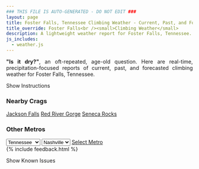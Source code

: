 ```yaml
---
### THIS FILE IS AUTO-GENERATED - DO NOT EDIT ###
layout: page
title: Foster Falls, Tennessee Climbing Weather - Current, Past, and Forecasted Report
title_override: Foster Falls<br /><small>Climbing Weather</small>
description: A lightweight weather report for Foster Falls, Tennessee. Optimized for slow internet connections.
js_includes:
  - weather.js
---
```


<section class="measure center lh-copy f5-ns f6 ph2 mv4" style="text-align: justify;">
<strong>"Is it dry?"</strong>, an oft-repeated, age-old question. Here are real-time,
precipitation-focused reports of current, past, and forecasted climbing weather for Foster Falls, Tennessee.
</section>

<p id="settings-toggle" class="mw5 b center tc hover-light-red black-70 pointer">Show Instructions</p>
<section id="settings" class="overflow-hidden" style="display:none;">
    <div class="mv2 ph2 center">
        <div class="fn f6 tc pv2">
            <p class="measure lh-copy center"><strong>Show/hide hourly forecasts</strong> by clicking the desired day.</p>
            <hr class="mw5 p0 mv2 o-60 b0 bt b--light-red light-red bg-light-red">
            <p class="measure lh-copy center"><strong>Current and Past conditions</strong> are measured by the nearest weather station. <strong>Forecast conditions</strong> are calculated and polled separately.</p>
            <hr class="mw5 p0 mv2 o-60 b0 bt b--light-red light-red bg-light-red">
            <p class="measure lh-copy center"><strong>Having issues?</strong> Try <a id="clear-cache" class="no-underline relative fancy-link light-red hover-light-red" href="#">clearing the local cache</a>.</p>
            <hr class="mw5 p0 mv2 o-60 b0 bt b--light-red light-red bg-light-red">
            <p class="measure lh-copy center">Weather data sourced from <a class="no-underline fancy-link relative light-red" target="_blank" href="https://www.weather.gov/documentation/services-web-api">weather.gov</a>.</p>
        </div>
    </div>
</section>
<section id="weather" data-crag="foster-falls-tennessee" class="mv4-ns mv3 ph2 center"></section>
<section id="nearby" class="tc lh-copy">
  <h3>Nearby Crags</h3>
<a class="nowrap no-underline fancy-link relative light-red mh3" href="/crags/jackson-falls-illinois-weather.html">Jackson Falls</a>
<a class="nowrap no-underline fancy-link relative light-red mh3" href="/crags/red-river-gorge-kentucky-weather.html">Red River Gorge</a>
<a class="nowrap no-underline fancy-link relative light-red mh3" href="/crags/seneca-rocks-west-virginia-weather.html">Seneca Rocks</a>
</section>
<section id="nearby" class="tc lh-copy">
  <h3>Other Metros</h3>
  <select class="ma1 bg-near-white pa2" id="stateSel">
    <option value="Texas">Texas</option>
    <option value="Washington">Washington</option>
    <option value="Colorado">Colorado</option>
    <option value="Tennessee" selected>Tennessee</option>
    <option value="Utah">Utah</option>
    <option value="California">California</option>
  </select>
  <select class="ma1 bg-near-white pa2" id="citySel">
    <option value="Nashville" selected>Nashville</option>
  </select>
  <a id="selectMetro" class="f6 link dim ph3 pv2 ma1 dib white bg-light-red" href="/crags/nashville-tennessee-weather.html">Select Metro</a>
  <script>
    var states = [];
    states["Texas"] = "Austin"
    states["Washington"] = "Seattle"
    states["Colorado"] = "Denver"
    states["Tennessee"] = "Nashville"
    states["Utah"] = "Salt Lake City"
    states["California"] = "San Francisco|Los Angeles"
  </script>
</section>
{% include feedback.html %}
<p id="issues-toggle" class="mw5 b center tc hover-light-red black-70 pointer">Show Known Issues</p>
<section id="issues" class="overflow-hidden tc f6">
</section>

<script>
  var weekly_MRX_19_12 = {"updated":"2022-06-08T07:49:49+00:00","units":"us","forecastGenerator":"BaselineForecastGenerator","generatedAt":"2022-06-08T08:40:32+00:00","updateTime":"2022-06-08T07:49:49+00:00","validTimes":"2022-06-08T01:00:00+00:00/P7DT18H","elevation":{"unitCode":"wmoUnit:m","value":458.1144},"periods":[{"number":1,"name":"Overnight","startTime":"2022-06-08T03:00:00-05:00","endTime":"2022-06-08T06:00:00-05:00","isDaytime":false,"temperature":66,"temperatureUnit":"F","temperatureTrend":null,"windSpeed":"5 mph","windDirection":"SW","icon":"https://api.weather.gov/icons/land/night/tsra,50?size=medium","shortForecast":"Chance Showers And Thunderstorms","detailedForecast":"A chance of showers and thunderstorms. Mostly cloudy, with a low around 66. Southwest wind around 5 mph. Chance of precipitation is 50%. New rainfall amounts between a tenth and quarter of an inch possible."},{"number":2,"name":"Wednesday","startTime":"2022-06-08T06:00:00-05:00","endTime":"2022-06-08T18:00:00-05:00","isDaytime":true,"temperature":79,"temperatureUnit":"F","temperatureTrend":"falling","windSpeed":"5 to 10 mph","windDirection":"SW","icon":"https://api.weather.gov/icons/land/day/tsra_sct,50/tsra_sct,70?size=medium","shortForecast":"Showers And Thunderstorms Likely","detailedForecast":"Showers and thunderstorms likely. Mostly cloudy. High near 79, with temperatures falling to around 75 in the afternoon. Southwest wind 5 to 10 mph. Chance of precipitation is 70%. New rainfall amounts between a half and three quarters of an inch possible."},{"number":3,"name":"Wednesday Night","startTime":"2022-06-08T18:00:00-05:00","endTime":"2022-06-09T06:00:00-05:00","isDaytime":false,"temperature":66,"temperatureUnit":"F","temperatureTrend":null,"windSpeed":"5 to 10 mph","windDirection":"W","icon":"https://api.weather.gov/icons/land/night/tsra,70/tsra,40?size=medium","shortForecast":"Showers And Thunderstorms Likely","detailedForecast":"Showers and thunderstorms likely. Mostly cloudy, with a low around 66. West wind 5 to 10 mph. Chance of precipitation is 70%. New rainfall amounts between a quarter and half of an inch possible."},{"number":4,"name":"Thursday","startTime":"2022-06-09T06:00:00-05:00","endTime":"2022-06-09T18:00:00-05:00","isDaytime":true,"temperature":80,"temperatureUnit":"F","temperatureTrend":null,"windSpeed":"5 to 10 mph","windDirection":"NW","icon":"https://api.weather.gov/icons/land/day/few?size=medium","shortForecast":"Sunny","detailedForecast":"Sunny, with a high near 80. Northwest wind 5 to 10 mph, with gusts as high as 20 mph."},{"number":5,"name":"Thursday Night","startTime":"2022-06-09T18:00:00-05:00","endTime":"2022-06-10T06:00:00-05:00","isDaytime":false,"temperature":59,"temperatureUnit":"F","temperatureTrend":null,"windSpeed":"5 mph","windDirection":"N","icon":"https://api.weather.gov/icons/land/night/few?size=medium","shortForecast":"Mostly Clear","detailedForecast":"Mostly clear, with a low around 59. North wind around 5 mph."},{"number":6,"name":"Friday","startTime":"2022-06-10T06:00:00-05:00","endTime":"2022-06-10T18:00:00-05:00","isDaytime":true,"temperature":78,"temperatureUnit":"F","temperatureTrend":null,"windSpeed":"5 mph","windDirection":"SE","icon":"https://api.weather.gov/icons/land/day/bkn/tsra_hi,30?size=medium","shortForecast":"Partly Sunny then Chance Showers And Thunderstorms","detailedForecast":"A chance of showers and thunderstorms between 1pm and 4pm, then a chance of showers and thunderstorms. Partly sunny, with a high near 78. Southeast wind around 5 mph. Chance of precipitation is 30%."},{"number":7,"name":"Friday Night","startTime":"2022-06-10T18:00:00-05:00","endTime":"2022-06-11T06:00:00-05:00","isDaytime":false,"temperature":61,"temperatureUnit":"F","temperatureTrend":null,"windSpeed":"5 mph","windDirection":"N","icon":"https://api.weather.gov/icons/land/night/tsra,50?size=medium","shortForecast":"Chance Showers And Thunderstorms","detailedForecast":"A chance of showers and thunderstorms before 10pm, then a chance of showers and thunderstorms between 10pm and 1am, then a chance of showers and thunderstorms. Some of the storms could produce heavy rain. Mostly cloudy, with a low around 61. North wind around 5 mph. Chance of precipitation is 50%."},{"number":8,"name":"Saturday","startTime":"2022-06-11T06:00:00-05:00","endTime":"2022-06-11T18:00:00-05:00","isDaytime":true,"temperature":78,"temperatureUnit":"F","temperatureTrend":null,"windSpeed":"5 to 10 mph","windDirection":"NW","icon":"https://api.weather.gov/icons/land/day/tsra_hi,40/tsra_hi,20?size=medium","shortForecast":"Chance Showers And Thunderstorms","detailedForecast":"A chance of showers and thunderstorms before 1pm. Mostly sunny, with a high near 78. Chance of precipitation is 40%."},{"number":9,"name":"Saturday Night","startTime":"2022-06-11T18:00:00-05:00","endTime":"2022-06-12T06:00:00-05:00","isDaytime":false,"temperature":59,"temperatureUnit":"F","temperatureTrend":null,"windSpeed":"5 mph","windDirection":"NW","icon":"https://api.weather.gov/icons/land/night/sct?size=medium","shortForecast":"Partly Cloudy","detailedForecast":"Partly cloudy, with a low around 59."},{"number":10,"name":"Sunday","startTime":"2022-06-12T06:00:00-05:00","endTime":"2022-06-12T18:00:00-05:00","isDaytime":true,"temperature":81,"temperatureUnit":"F","temperatureTrend":null,"windSpeed":"5 to 10 mph","windDirection":"NW","icon":"https://api.weather.gov/icons/land/day/few?size=medium","shortForecast":"Sunny","detailedForecast":"Sunny, with a high near 81."},{"number":11,"name":"Sunday Night","startTime":"2022-06-12T18:00:00-05:00","endTime":"2022-06-13T06:00:00-05:00","isDaytime":false,"temperature":63,"temperatureUnit":"F","temperatureTrend":null,"windSpeed":"0 to 5 mph","windDirection":"N","icon":"https://api.weather.gov/icons/land/night/few?size=medium","shortForecast":"Mostly Clear","detailedForecast":"Mostly clear, with a low around 63."},{"number":12,"name":"Monday","startTime":"2022-06-13T06:00:00-05:00","endTime":"2022-06-13T18:00:00-05:00","isDaytime":true,"temperature":85,"temperatureUnit":"F","temperatureTrend":null,"windSpeed":"5 to 10 mph","windDirection":"S","icon":"https://api.weather.gov/icons/land/day/few?size=medium","shortForecast":"Sunny","detailedForecast":"Sunny, with a high near 85."},{"number":13,"name":"Monday Night","startTime":"2022-06-13T18:00:00-05:00","endTime":"2022-06-14T06:00:00-05:00","isDaytime":false,"temperature":67,"temperatureUnit":"F","temperatureTrend":null,"windSpeed":"0 to 5 mph","windDirection":"S","icon":"https://api.weather.gov/icons/land/night/sct?size=medium","shortForecast":"Partly Cloudy","detailedForecast":"Partly cloudy, with a low around 67."},{"number":14,"name":"Tuesday","startTime":"2022-06-14T06:00:00-05:00","endTime":"2022-06-14T18:00:00-05:00","isDaytime":true,"temperature":90,"temperatureUnit":"F","temperatureTrend":null,"windSpeed":"5 mph","windDirection":"S","icon":"https://api.weather.gov/icons/land/day/hot?size=medium","shortForecast":"Sunny","detailedForecast":"Sunny, with a high near 90."}]}
  var hourly_MRX_19_12 = {"@context":["https://geojson.org/geojson-ld/geojson-context.jsonld",{"@version":"1.1","wx":"https://api.weather.gov/ontology#","geo":"http://www.opengis.net/ont/geosparql#","unit":"http://codes.wmo.int/common/unit/","@vocab":"https://api.weather.gov/ontology#"}],"type":"Feature","geometry":{"type":"Polygon","coordinates":[[[-85.4096049,35.2063693],[-85.4115481,35.183956699999996],[-85.3841256,35.182366699999996],[-85.3821769,35.204778999999995],[-85.4096049,35.2063693]]]},"properties":{"updated":"2022-06-08T07:49:49+00:00","units":"us","forecastGenerator":"HourlyForecastGenerator","generatedAt":"2022-06-08T08:40:33+00:00","updateTime":"2022-06-08T07:49:49+00:00","validTimes":"2022-06-08T01:00:00+00:00/P7DT18H","elevation":{"unitCode":"wmoUnit:m","value":458.1144},"periods":[{"number":1,"name":"","startTime":"2022-06-08T03:00:00-05:00","endTime":"2022-06-08T04:00:00-05:00","isDaytime":false,"temperature":67,"temperatureUnit":"F","temperatureTrend":null,"windSpeed":"5 mph","windDirection":"S","icon":"https://api.weather.gov/icons/land/night/tsra_sct,40?size=small","shortForecast":"Chance Showers And Thunderstorms","detailedForecast":""},{"number":2,"name":"","startTime":"2022-06-08T04:00:00-05:00","endTime":"2022-06-08T05:00:00-05:00","isDaytime":false,"temperature":67,"temperatureUnit":"F","temperatureTrend":null,"windSpeed":"5 mph","windDirection":"SW","icon":"https://api.weather.gov/icons/land/night/tsra_sct,50?size=small","shortForecast":"Chance Showers And Thunderstorms","detailedForecast":""},{"number":3,"name":"","startTime":"2022-06-08T05:00:00-05:00","endTime":"2022-06-08T06:00:00-05:00","isDaytime":false,"temperature":66,"temperatureUnit":"F","temperatureTrend":null,"windSpeed":"5 mph","windDirection":"SW","icon":"https://api.weather.gov/icons/land/night/tsra,50?size=small","shortForecast":"Chance Showers And Thunderstorms","detailedForecast":""},{"number":4,"name":"","startTime":"2022-06-08T06:00:00-05:00","endTime":"2022-06-08T07:00:00-05:00","isDaytime":true,"temperature":66,"temperatureUnit":"F","temperatureTrend":null,"windSpeed":"5 mph","windDirection":"SW","icon":"https://api.weather.gov/icons/land/day/tsra,50?size=small","shortForecast":"Chance Showers And Thunderstorms","detailedForecast":""},{"number":5,"name":"","startTime":"2022-06-08T07:00:00-05:00","endTime":"2022-06-08T08:00:00-05:00","isDaytime":true,"temperature":68,"temperatureUnit":"F","temperatureTrend":null,"windSpeed":"5 mph","windDirection":"SW","icon":"https://api.weather.gov/icons/land/day/tsra_sct,50?size=small","shortForecast":"Chance Showers And Thunderstorms","detailedForecast":""},{"number":6,"name":"","startTime":"2022-06-08T08:00:00-05:00","endTime":"2022-06-08T09:00:00-05:00","isDaytime":true,"temperature":70,"temperatureUnit":"F","temperatureTrend":null,"windSpeed":"5 mph","windDirection":"SW","icon":"https://api.weather.gov/icons/land/day/tsra,50?size=small","shortForecast":"Chance Showers And Thunderstorms","detailedForecast":""},{"number":7,"name":"","startTime":"2022-06-08T09:00:00-05:00","endTime":"2022-06-08T10:00:00-05:00","isDaytime":true,"temperature":72,"temperatureUnit":"F","temperatureTrend":null,"windSpeed":"5 mph","windDirection":"SW","icon":"https://api.weather.gov/icons/land/day/tsra_sct,50?size=small","shortForecast":"Chance Showers And Thunderstorms","detailedForecast":""},{"number":8,"name":"","startTime":"2022-06-08T10:00:00-05:00","endTime":"2022-06-08T11:00:00-05:00","isDaytime":true,"temperature":73,"temperatureUnit":"F","temperatureTrend":null,"windSpeed":"5 mph","windDirection":"SW","icon":"https://api.weather.gov/icons/land/day/tsra_sct,40?size=small","shortForecast":"Chance Showers And Thunderstorms","detailedForecast":""},{"number":9,"name":"","startTime":"2022-06-08T11:00:00-05:00","endTime":"2022-06-08T12:00:00-05:00","isDaytime":true,"temperature":75,"temperatureUnit":"F","temperatureTrend":null,"windSpeed":"5 mph","windDirection":"SW","icon":"https://api.weather.gov/icons/land/day/tsra_sct,30?size=small","shortForecast":"Chance Showers And Thunderstorms","detailedForecast":""},{"number":10,"name":"","startTime":"2022-06-08T12:00:00-05:00","endTime":"2022-06-08T13:00:00-05:00","isDaytime":true,"temperature":76,"temperatureUnit":"F","temperatureTrend":null,"windSpeed":"10 mph","windDirection":"SW","icon":"https://api.weather.gov/icons/land/day/tsra_sct,40?size=small","shortForecast":"Chance Showers And Thunderstorms","detailedForecast":""},{"number":11,"name":"","startTime":"2022-06-08T13:00:00-05:00","endTime":"2022-06-08T14:00:00-05:00","isDaytime":true,"temperature":77,"temperatureUnit":"F","temperatureTrend":null,"windSpeed":"5 mph","windDirection":"SW","icon":"https://api.weather.gov/icons/land/day/tsra_sct,40?size=small","shortForecast":"Chance Showers And Thunderstorms","detailedForecast":""},{"number":12,"name":"","startTime":"2022-06-08T14:00:00-05:00","endTime":"2022-06-08T15:00:00-05:00","isDaytime":true,"temperature":78,"temperatureUnit":"F","temperatureTrend":null,"windSpeed":"5 mph","windDirection":"SW","icon":"https://api.weather.gov/icons/land/day/tsra_sct,50?size=small","shortForecast":"Chance Showers And Thunderstorms","detailedForecast":""},{"number":13,"name":"","startTime":"2022-06-08T15:00:00-05:00","endTime":"2022-06-08T16:00:00-05:00","isDaytime":true,"temperature":78,"temperatureUnit":"F","temperatureTrend":null,"windSpeed":"5 mph","windDirection":"SW","icon":"https://api.weather.gov/icons/land/day/tsra_sct,60?size=small","shortForecast":"Showers And Thunderstorms Likely","detailedForecast":""},{"number":14,"name":"","startTime":"2022-06-08T16:00:00-05:00","endTime":"2022-06-08T17:00:00-05:00","isDaytime":true,"temperature":77,"temperatureUnit":"F","temperatureTrend":null,"windSpeed":"10 mph","windDirection":"SW","icon":"https://api.weather.gov/icons/land/day/tsra,60?size=small","shortForecast":"Showers And Thunderstorms Likely","detailedForecast":""},{"number":15,"name":"","startTime":"2022-06-08T17:00:00-05:00","endTime":"2022-06-08T18:00:00-05:00","isDaytime":true,"temperature":75,"temperatureUnit":"F","temperatureTrend":null,"windSpeed":"10 mph","windDirection":"SW","icon":"https://api.weather.gov/icons/land/day/tsra?size=small","shortForecast":"Showers And Thunderstorms Likely","detailedForecast":""},{"number":16,"name":"","startTime":"2022-06-08T18:00:00-05:00","endTime":"2022-06-08T19:00:00-05:00","isDaytime":false,"temperature":73,"temperatureUnit":"F","temperatureTrend":null,"windSpeed":"10 mph","windDirection":"SW","icon":"https://api.weather.gov/icons/land/night/tsra?size=small","shortForecast":"Showers And Thunderstorms Likely","detailedForecast":""},{"number":17,"name":"","startTime":"2022-06-08T19:00:00-05:00","endTime":"2022-06-08T20:00:00-05:00","isDaytime":false,"temperature":72,"temperatureUnit":"F","temperatureTrend":null,"windSpeed":"5 mph","windDirection":"W","icon":"https://api.weather.gov/icons/land/night/tsra?size=small","shortForecast":"Showers And Thunderstorms Likely","detailedForecast":""},{"number":18,"name":"","startTime":"2022-06-08T20:00:00-05:00","endTime":"2022-06-08T21:00:00-05:00","isDaytime":false,"temperature":69,"temperatureUnit":"F","temperatureTrend":null,"windSpeed":"10 mph","windDirection":"W","icon":"https://api.weather.gov/icons/land/night/tsra?size=small","shortForecast":"Showers And Thunderstorms Likely","detailedForecast":""},{"number":19,"name":"","startTime":"2022-06-08T21:00:00-05:00","endTime":"2022-06-08T22:00:00-05:00","isDaytime":false,"temperature":68,"temperatureUnit":"F","temperatureTrend":null,"windSpeed":"10 mph","windDirection":"W","icon":"https://api.weather.gov/icons/land/night/tsra?size=small","shortForecast":"Showers And Thunderstorms Likely","detailedForecast":""},{"number":20,"name":"","startTime":"2022-06-08T22:00:00-05:00","endTime":"2022-06-08T23:00:00-05:00","isDaytime":false,"temperature":67,"temperatureUnit":"F","temperatureTrend":null,"windSpeed":"5 mph","windDirection":"W","icon":"https://api.weather.gov/icons/land/night/tsra?size=small","shortForecast":"Chance Showers And Thunderstorms","detailedForecast":""},{"number":21,"name":"","startTime":"2022-06-08T23:00:00-05:00","endTime":"2022-06-09T00:00:00-05:00","isDaytime":false,"temperature":67,"temperatureUnit":"F","temperatureTrend":null,"windSpeed":"5 mph","windDirection":"W","icon":"https://api.weather.gov/icons/land/night/tsra?size=small","shortForecast":"Chance Showers And Thunderstorms","detailedForecast":""},{"number":22,"name":"","startTime":"2022-06-09T00:00:00-05:00","endTime":"2022-06-09T01:00:00-05:00","isDaytime":false,"temperature":67,"temperatureUnit":"F","temperatureTrend":null,"windSpeed":"5 mph","windDirection":"W","icon":"https://api.weather.gov/icons/land/night/tsra_sct?size=small","shortForecast":"Chance Showers And Thunderstorms","detailedForecast":""},{"number":23,"name":"","startTime":"2022-06-09T01:00:00-05:00","endTime":"2022-06-09T02:00:00-05:00","isDaytime":false,"temperature":67,"temperatureUnit":"F","temperatureTrend":null,"windSpeed":"5 mph","windDirection":"W","icon":"https://api.weather.gov/icons/land/night/tsra_sct?size=small","shortForecast":"Chance Showers And Thunderstorms","detailedForecast":""},{"number":24,"name":"","startTime":"2022-06-09T02:00:00-05:00","endTime":"2022-06-09T03:00:00-05:00","isDaytime":false,"temperature":67,"temperatureUnit":"F","temperatureTrend":null,"windSpeed":"5 mph","windDirection":"W","icon":"https://api.weather.gov/icons/land/night/tsra_sct?size=small","shortForecast":"Slight Chance Showers And Thunderstorms","detailedForecast":""},{"number":25,"name":"","startTime":"2022-06-09T03:00:00-05:00","endTime":"2022-06-09T04:00:00-05:00","isDaytime":false,"temperature":67,"temperatureUnit":"F","temperatureTrend":null,"windSpeed":"5 mph","windDirection":"W","icon":"https://api.weather.gov/icons/land/night/tsra_sct?size=small","shortForecast":"Slight Chance Showers And Thunderstorms","detailedForecast":""},{"number":26,"name":"","startTime":"2022-06-09T04:00:00-05:00","endTime":"2022-06-09T05:00:00-05:00","isDaytime":false,"temperature":67,"temperatureUnit":"F","temperatureTrend":null,"windSpeed":"5 mph","windDirection":"NW","icon":"https://api.weather.gov/icons/land/night/tsra_sct?size=small","shortForecast":"Slight Chance Showers And Thunderstorms","detailedForecast":""},{"number":27,"name":"","startTime":"2022-06-09T05:00:00-05:00","endTime":"2022-06-09T06:00:00-05:00","isDaytime":false,"temperature":67,"temperatureUnit":"F","temperatureTrend":null,"windSpeed":"5 mph","windDirection":"NW","icon":"https://api.weather.gov/icons/land/night/tsra_sct?size=small","shortForecast":"Slight Chance Showers And Thunderstorms","detailedForecast":""},{"number":28,"name":"","startTime":"2022-06-09T06:00:00-05:00","endTime":"2022-06-09T07:00:00-05:00","isDaytime":true,"temperature":67,"temperatureUnit":"F","temperatureTrend":null,"windSpeed":"5 mph","windDirection":"NW","icon":"https://api.weather.gov/icons/land/day/bkn?size=small","shortForecast":"Partly Sunny","detailedForecast":""},{"number":29,"name":"","startTime":"2022-06-09T07:00:00-05:00","endTime":"2022-06-09T08:00:00-05:00","isDaytime":true,"temperature":68,"temperatureUnit":"F","temperatureTrend":null,"windSpeed":"10 mph","windDirection":"NW","icon":"https://api.weather.gov/icons/land/day/sct?size=small","shortForecast":"Mostly Sunny","detailedForecast":""},{"number":30,"name":"","startTime":"2022-06-09T08:00:00-05:00","endTime":"2022-06-09T09:00:00-05:00","isDaytime":true,"temperature":69,"temperatureUnit":"F","temperatureTrend":null,"windSpeed":"10 mph","windDirection":"NW","icon":"https://api.weather.gov/icons/land/day/bkn?size=small","shortForecast":"Partly Sunny","detailedForecast":""},{"number":31,"name":"","startTime":"2022-06-09T09:00:00-05:00","endTime":"2022-06-09T10:00:00-05:00","isDaytime":true,"temperature":72,"temperatureUnit":"F","temperatureTrend":null,"windSpeed":"10 mph","windDirection":"NW","icon":"https://api.weather.gov/icons/land/day/few?size=small","shortForecast":"Sunny","detailedForecast":""},{"number":32,"name":"","startTime":"2022-06-09T10:00:00-05:00","endTime":"2022-06-09T11:00:00-05:00","isDaytime":true,"temperature":73,"temperatureUnit":"F","temperatureTrend":null,"windSpeed":"5 mph","windDirection":"NW","icon":"https://api.weather.gov/icons/land/day/few?size=small","shortForecast":"Sunny","detailedForecast":""},{"number":33,"name":"","startTime":"2022-06-09T11:00:00-05:00","endTime":"2022-06-09T12:00:00-05:00","isDaytime":true,"temperature":75,"temperatureUnit":"F","temperatureTrend":null,"windSpeed":"5 mph","windDirection":"NW","icon":"https://api.weather.gov/icons/land/day/few?size=small","shortForecast":"Sunny","detailedForecast":""},{"number":34,"name":"","startTime":"2022-06-09T12:00:00-05:00","endTime":"2022-06-09T13:00:00-05:00","isDaytime":true,"temperature":75,"temperatureUnit":"F","temperatureTrend":null,"windSpeed":"10 mph","windDirection":"NW","icon":"https://api.weather.gov/icons/land/day/few?size=small","shortForecast":"Sunny","detailedForecast":""},{"number":35,"name":"","startTime":"2022-06-09T13:00:00-05:00","endTime":"2022-06-09T14:00:00-05:00","isDaytime":true,"temperature":76,"temperatureUnit":"F","temperatureTrend":null,"windSpeed":"10 mph","windDirection":"NW","icon":"https://api.weather.gov/icons/land/day/few?size=small","shortForecast":"Sunny","detailedForecast":""},{"number":36,"name":"","startTime":"2022-06-09T14:00:00-05:00","endTime":"2022-06-09T15:00:00-05:00","isDaytime":true,"temperature":77,"temperatureUnit":"F","temperatureTrend":null,"windSpeed":"10 mph","windDirection":"NW","icon":"https://api.weather.gov/icons/land/day/few?size=small","shortForecast":"Sunny","detailedForecast":""},{"number":37,"name":"","startTime":"2022-06-09T15:00:00-05:00","endTime":"2022-06-09T16:00:00-05:00","isDaytime":true,"temperature":77,"temperatureUnit":"F","temperatureTrend":null,"windSpeed":"5 mph","windDirection":"NW","icon":"https://api.weather.gov/icons/land/day/skc?size=small","shortForecast":"Sunny","detailedForecast":""},{"number":38,"name":"","startTime":"2022-06-09T16:00:00-05:00","endTime":"2022-06-09T17:00:00-05:00","isDaytime":true,"temperature":77,"temperatureUnit":"F","temperatureTrend":null,"windSpeed":"5 mph","windDirection":"NW","icon":"https://api.weather.gov/icons/land/day/skc?size=small","shortForecast":"Sunny","detailedForecast":""},{"number":39,"name":"","startTime":"2022-06-09T17:00:00-05:00","endTime":"2022-06-09T18:00:00-05:00","isDaytime":true,"temperature":75,"temperatureUnit":"F","temperatureTrend":null,"windSpeed":"5 mph","windDirection":"NW","icon":"https://api.weather.gov/icons/land/day/skc?size=small","shortForecast":"Sunny","detailedForecast":""},{"number":40,"name":"","startTime":"2022-06-09T18:00:00-05:00","endTime":"2022-06-09T19:00:00-05:00","isDaytime":false,"temperature":73,"temperatureUnit":"F","temperatureTrend":null,"windSpeed":"5 mph","windDirection":"N","icon":"https://api.weather.gov/icons/land/night/skc?size=small","shortForecast":"Clear","detailedForecast":""},{"number":41,"name":"","startTime":"2022-06-09T19:00:00-05:00","endTime":"2022-06-09T20:00:00-05:00","isDaytime":false,"temperature":71,"temperatureUnit":"F","temperatureTrend":null,"windSpeed":"5 mph","windDirection":"N","icon":"https://api.weather.gov/icons/land/night/few?size=small","shortForecast":"Mostly Clear","detailedForecast":""},{"number":42,"name":"","startTime":"2022-06-09T20:00:00-05:00","endTime":"2022-06-09T21:00:00-05:00","isDaytime":false,"temperature":68,"temperatureUnit":"F","temperatureTrend":null,"windSpeed":"5 mph","windDirection":"N","icon":"https://api.weather.gov/icons/land/night/few?size=small","shortForecast":"Mostly Clear","detailedForecast":""},{"number":43,"name":"","startTime":"2022-06-09T21:00:00-05:00","endTime":"2022-06-09T22:00:00-05:00","isDaytime":false,"temperature":66,"temperatureUnit":"F","temperatureTrend":null,"windSpeed":"5 mph","windDirection":"N","icon":"https://api.weather.gov/icons/land/night/few?size=small","shortForecast":"Mostly Clear","detailedForecast":""},{"number":44,"name":"","startTime":"2022-06-09T22:00:00-05:00","endTime":"2022-06-09T23:00:00-05:00","isDaytime":false,"temperature":63,"temperatureUnit":"F","temperatureTrend":null,"windSpeed":"5 mph","windDirection":"N","icon":"https://api.weather.gov/icons/land/night/few?size=small","shortForecast":"Mostly Clear","detailedForecast":""},{"number":45,"name":"","startTime":"2022-06-09T23:00:00-05:00","endTime":"2022-06-10T00:00:00-05:00","isDaytime":false,"temperature":62,"temperatureUnit":"F","temperatureTrend":null,"windSpeed":"5 mph","windDirection":"N","icon":"https://api.weather.gov/icons/land/night/few?size=small","shortForecast":"Mostly Clear","detailedForecast":""},{"number":46,"name":"","startTime":"2022-06-10T00:00:00-05:00","endTime":"2022-06-10T01:00:00-05:00","isDaytime":false,"temperature":62,"temperatureUnit":"F","temperatureTrend":null,"windSpeed":"5 mph","windDirection":"N","icon":"https://api.weather.gov/icons/land/night/few?size=small","shortForecast":"Mostly Clear","detailedForecast":""},{"number":47,"name":"","startTime":"2022-06-10T01:00:00-05:00","endTime":"2022-06-10T02:00:00-05:00","isDaytime":false,"temperature":61,"temperatureUnit":"F","temperatureTrend":null,"windSpeed":"5 mph","windDirection":"N","icon":"https://api.weather.gov/icons/land/night/few?size=small","shortForecast":"Mostly Clear","detailedForecast":""},{"number":48,"name":"","startTime":"2022-06-10T02:00:00-05:00","endTime":"2022-06-10T03:00:00-05:00","isDaytime":false,"temperature":61,"temperatureUnit":"F","temperatureTrend":null,"windSpeed":"5 mph","windDirection":"N","icon":"https://api.weather.gov/icons/land/night/few?size=small","shortForecast":"Mostly Clear","detailedForecast":""},{"number":49,"name":"","startTime":"2022-06-10T03:00:00-05:00","endTime":"2022-06-10T04:00:00-05:00","isDaytime":false,"temperature":60,"temperatureUnit":"F","temperatureTrend":null,"windSpeed":"5 mph","windDirection":"N","icon":"https://api.weather.gov/icons/land/night/few?size=small","shortForecast":"Mostly Clear","detailedForecast":""},{"number":50,"name":"","startTime":"2022-06-10T04:00:00-05:00","endTime":"2022-06-10T05:00:00-05:00","isDaytime":false,"temperature":60,"temperatureUnit":"F","temperatureTrend":null,"windSpeed":"5 mph","windDirection":"N","icon":"https://api.weather.gov/icons/land/night/few?size=small","shortForecast":"Mostly Clear","detailedForecast":""},{"number":51,"name":"","startTime":"2022-06-10T05:00:00-05:00","endTime":"2022-06-10T06:00:00-05:00","isDaytime":false,"temperature":61,"temperatureUnit":"F","temperatureTrend":null,"windSpeed":"5 mph","windDirection":"N","icon":"https://api.weather.gov/icons/land/night/sct?size=small","shortForecast":"Partly Cloudy","detailedForecast":""},{"number":52,"name":"","startTime":"2022-06-10T06:00:00-05:00","endTime":"2022-06-10T07:00:00-05:00","isDaytime":true,"temperature":61,"temperatureUnit":"F","temperatureTrend":null,"windSpeed":"5 mph","windDirection":"NE","icon":"https://api.weather.gov/icons/land/day/sct?size=small","shortForecast":"Mostly Sunny","detailedForecast":""},{"number":53,"name":"","startTime":"2022-06-10T07:00:00-05:00","endTime":"2022-06-10T08:00:00-05:00","isDaytime":true,"temperature":62,"temperatureUnit":"F","temperatureTrend":null,"windSpeed":"5 mph","windDirection":"NE","icon":"https://api.weather.gov/icons/land/day/sct?size=small","shortForecast":"Mostly Sunny","detailedForecast":""},{"number":54,"name":"","startTime":"2022-06-10T08:00:00-05:00","endTime":"2022-06-10T09:00:00-05:00","isDaytime":true,"temperature":65,"temperatureUnit":"F","temperatureTrend":null,"windSpeed":"5 mph","windDirection":"E","icon":"https://api.weather.gov/icons/land/day/sct?size=small","shortForecast":"Mostly Sunny","detailedForecast":""},{"number":55,"name":"","startTime":"2022-06-10T09:00:00-05:00","endTime":"2022-06-10T10:00:00-05:00","isDaytime":true,"temperature":68,"temperatureUnit":"F","temperatureTrend":null,"windSpeed":"5 mph","windDirection":"E","icon":"https://api.weather.gov/icons/land/day/sct?size=small","shortForecast":"Mostly Sunny","detailedForecast":""},{"number":56,"name":"","startTime":"2022-06-10T10:00:00-05:00","endTime":"2022-06-10T11:00:00-05:00","isDaytime":true,"temperature":71,"temperatureUnit":"F","temperatureTrend":null,"windSpeed":"5 mph","windDirection":"SE","icon":"https://api.weather.gov/icons/land/day/sct?size=small","shortForecast":"Mostly Sunny","detailedForecast":""},{"number":57,"name":"","startTime":"2022-06-10T11:00:00-05:00","endTime":"2022-06-10T12:00:00-05:00","isDaytime":true,"temperature":72,"temperatureUnit":"F","temperatureTrend":null,"windSpeed":"5 mph","windDirection":"SE","icon":"https://api.weather.gov/icons/land/day/bkn?size=small","shortForecast":"Partly Sunny","detailedForecast":""},{"number":58,"name":"","startTime":"2022-06-10T12:00:00-05:00","endTime":"2022-06-10T13:00:00-05:00","isDaytime":true,"temperature":74,"temperatureUnit":"F","temperatureTrend":null,"windSpeed":"5 mph","windDirection":"S","icon":"https://api.weather.gov/icons/land/day/bkn?size=small","shortForecast":"Partly Sunny","detailedForecast":""},{"number":59,"name":"","startTime":"2022-06-10T13:00:00-05:00","endTime":"2022-06-10T14:00:00-05:00","isDaytime":true,"temperature":75,"temperatureUnit":"F","temperatureTrend":null,"windSpeed":"5 mph","windDirection":"SW","icon":"https://api.weather.gov/icons/land/day/tsra_sct?size=small","shortForecast":"Chance Showers And Thunderstorms","detailedForecast":""},{"number":60,"name":"","startTime":"2022-06-10T14:00:00-05:00","endTime":"2022-06-10T15:00:00-05:00","isDaytime":true,"temperature":75,"temperatureUnit":"F","temperatureTrend":null,"windSpeed":"5 mph","windDirection":"SW","icon":"https://api.weather.gov/icons/land/day/tsra_sct?size=small","shortForecast":"Chance Showers And Thunderstorms","detailedForecast":""},{"number":61,"name":"","startTime":"2022-06-10T15:00:00-05:00","endTime":"2022-06-10T16:00:00-05:00","isDaytime":true,"temperature":76,"temperatureUnit":"F","temperatureTrend":null,"windSpeed":"5 mph","windDirection":"SW","icon":"https://api.weather.gov/icons/land/day/tsra_sct?size=small","shortForecast":"Chance Showers And Thunderstorms","detailedForecast":""},{"number":62,"name":"","startTime":"2022-06-10T16:00:00-05:00","endTime":"2022-06-10T17:00:00-05:00","isDaytime":true,"temperature":76,"temperatureUnit":"F","temperatureTrend":null,"windSpeed":"5 mph","windDirection":"SW","icon":"https://api.weather.gov/icons/land/day/tsra_sct?size=small","shortForecast":"Chance Showers And Thunderstorms","detailedForecast":""},{"number":63,"name":"","startTime":"2022-06-10T17:00:00-05:00","endTime":"2022-06-10T18:00:00-05:00","isDaytime":true,"temperature":74,"temperatureUnit":"F","temperatureTrend":null,"windSpeed":"5 mph","windDirection":"W","icon":"https://api.weather.gov/icons/land/day/tsra?size=small","shortForecast":"Chance Showers And Thunderstorms","detailedForecast":""},{"number":64,"name":"","startTime":"2022-06-10T18:00:00-05:00","endTime":"2022-06-10T19:00:00-05:00","isDaytime":false,"temperature":71,"temperatureUnit":"F","temperatureTrend":null,"windSpeed":"5 mph","windDirection":"NW","icon":"https://api.weather.gov/icons/land/night/tsra?size=small","shortForecast":"Chance Showers And Thunderstorms","detailedForecast":""},{"number":65,"name":"","startTime":"2022-06-10T19:00:00-05:00","endTime":"2022-06-10T20:00:00-05:00","isDaytime":false,"temperature":69,"temperatureUnit":"F","temperatureTrend":null,"windSpeed":"5 mph","windDirection":"NW","icon":"https://api.weather.gov/icons/land/night/tsra?size=small","shortForecast":"Chance Showers And Thunderstorms","detailedForecast":""},{"number":66,"name":"","startTime":"2022-06-10T20:00:00-05:00","endTime":"2022-06-10T21:00:00-05:00","isDaytime":false,"temperature":67,"temperatureUnit":"F","temperatureTrend":null,"windSpeed":"5 mph","windDirection":"N","icon":"https://api.weather.gov/icons/land/night/tsra?size=small","shortForecast":"Chance Showers And Thunderstorms","detailedForecast":""},{"number":67,"name":"","startTime":"2022-06-10T21:00:00-05:00","endTime":"2022-06-10T22:00:00-05:00","isDaytime":false,"temperature":66,"temperatureUnit":"F","temperatureTrend":null,"windSpeed":"5 mph","windDirection":"NE","icon":"https://api.weather.gov/icons/land/night/tsra?size=small","shortForecast":"Chance Showers And Thunderstorms","detailedForecast":""},{"number":68,"name":"","startTime":"2022-06-10T22:00:00-05:00","endTime":"2022-06-10T23:00:00-05:00","isDaytime":false,"temperature":64,"temperatureUnit":"F","temperatureTrend":null,"windSpeed":"5 mph","windDirection":"E","icon":"https://api.weather.gov/icons/land/night/tsra?size=small","shortForecast":"Chance Showers And Thunderstorms","detailedForecast":""},{"number":69,"name":"","startTime":"2022-06-10T23:00:00-05:00","endTime":"2022-06-11T00:00:00-05:00","isDaytime":false,"temperature":64,"temperatureUnit":"F","temperatureTrend":null,"windSpeed":"5 mph","windDirection":"E","icon":"https://api.weather.gov/icons/land/night/tsra?size=small","shortForecast":"Chance Showers And Thunderstorms","detailedForecast":""},{"number":70,"name":"","startTime":"2022-06-11T00:00:00-05:00","endTime":"2022-06-11T01:00:00-05:00","isDaytime":false,"temperature":63,"temperatureUnit":"F","temperatureTrend":null,"windSpeed":"5 mph","windDirection":"E","icon":"https://api.weather.gov/icons/land/night/tsra_sct?size=small","shortForecast":"Chance Showers And Thunderstorms","detailedForecast":""},{"number":71,"name":"","startTime":"2022-06-11T01:00:00-05:00","endTime":"2022-06-11T02:00:00-05:00","isDaytime":false,"temperature":63,"temperatureUnit":"F","temperatureTrend":null,"windSpeed":"5 mph","windDirection":"E","icon":"https://api.weather.gov/icons/land/night/tsra_sct?size=small","shortForecast":"Chance Showers And Thunderstorms","detailedForecast":""},{"number":72,"name":"","startTime":"2022-06-11T02:00:00-05:00","endTime":"2022-06-11T03:00:00-05:00","isDaytime":false,"temperature":63,"temperatureUnit":"F","temperatureTrend":null,"windSpeed":"5 mph","windDirection":"NE","icon":"https://api.weather.gov/icons/land/night/tsra_sct?size=small","shortForecast":"Chance Showers And Thunderstorms","detailedForecast":""},{"number":73,"name":"","startTime":"2022-06-11T03:00:00-05:00","endTime":"2022-06-11T04:00:00-05:00","isDaytime":false,"temperature":62,"temperatureUnit":"F","temperatureTrend":null,"windSpeed":"5 mph","windDirection":"N","icon":"https://api.weather.gov/icons/land/night/tsra_sct?size=small","shortForecast":"Chance Showers And Thunderstorms","detailedForecast":""},{"number":74,"name":"","startTime":"2022-06-11T04:00:00-05:00","endTime":"2022-06-11T05:00:00-05:00","isDaytime":false,"temperature":62,"temperatureUnit":"F","temperatureTrend":null,"windSpeed":"5 mph","windDirection":"W","icon":"https://api.weather.gov/icons/land/night/tsra_sct?size=small","shortForecast":"Chance Showers And Thunderstorms","detailedForecast":""},{"number":75,"name":"","startTime":"2022-06-11T05:00:00-05:00","endTime":"2022-06-11T06:00:00-05:00","isDaytime":false,"temperature":63,"temperatureUnit":"F","temperatureTrend":null,"windSpeed":"5 mph","windDirection":"NW","icon":"https://api.weather.gov/icons/land/night/tsra_sct?size=small","shortForecast":"Chance Showers And Thunderstorms","detailedForecast":""},{"number":76,"name":"","startTime":"2022-06-11T06:00:00-05:00","endTime":"2022-06-11T07:00:00-05:00","isDaytime":true,"temperature":63,"temperatureUnit":"F","temperatureTrend":null,"windSpeed":"5 mph","windDirection":"NW","icon":"https://api.weather.gov/icons/land/day/tsra_sct?size=small","shortForecast":"Chance Showers And Thunderstorms","detailedForecast":""},{"number":77,"name":"","startTime":"2022-06-11T07:00:00-05:00","endTime":"2022-06-11T08:00:00-05:00","isDaytime":true,"temperature":64,"temperatureUnit":"F","temperatureTrend":null,"windSpeed":"5 mph","windDirection":"NW","icon":"https://api.weather.gov/icons/land/day/rain_showers?size=small","shortForecast":"Slight Chance Rain Showers","detailedForecast":""},{"number":78,"name":"","startTime":"2022-06-11T08:00:00-05:00","endTime":"2022-06-11T09:00:00-05:00","isDaytime":true,"temperature":66,"temperatureUnit":"F","temperatureTrend":null,"windSpeed":"5 mph","windDirection":"NW","icon":"https://api.weather.gov/icons/land/day/rain_showers?size=small","shortForecast":"Slight Chance Rain Showers","detailedForecast":""},{"number":79,"name":"","startTime":"2022-06-11T09:00:00-05:00","endTime":"2022-06-11T10:00:00-05:00","isDaytime":true,"temperature":68,"temperatureUnit":"F","temperatureTrend":null,"windSpeed":"10 mph","windDirection":"NW","icon":"https://api.weather.gov/icons/land/day/rain_showers?size=small","shortForecast":"Slight Chance Rain Showers","detailedForecast":""},{"number":80,"name":"","startTime":"2022-06-11T10:00:00-05:00","endTime":"2022-06-11T11:00:00-05:00","isDaytime":true,"temperature":70,"temperatureUnit":"F","temperatureTrend":null,"windSpeed":"10 mph","windDirection":"NW","icon":"https://api.weather.gov/icons/land/day/rain_showers?size=small","shortForecast":"Slight Chance Rain Showers","detailedForecast":""},{"number":81,"name":"","startTime":"2022-06-11T11:00:00-05:00","endTime":"2022-06-11T12:00:00-05:00","isDaytime":true,"temperature":71,"temperatureUnit":"F","temperatureTrend":null,"windSpeed":"10 mph","windDirection":"NW","icon":"https://api.weather.gov/icons/land/day/rain_showers?size=small","shortForecast":"Slight Chance Rain Showers","detailedForecast":""},{"number":82,"name":"","startTime":"2022-06-11T12:00:00-05:00","endTime":"2022-06-11T13:00:00-05:00","isDaytime":true,"temperature":73,"temperatureUnit":"F","temperatureTrend":null,"windSpeed":"10 mph","windDirection":"NW","icon":"https://api.weather.gov/icons/land/day/rain_showers?size=small","shortForecast":"Slight Chance Rain Showers","detailedForecast":""},{"number":83,"name":"","startTime":"2022-06-11T13:00:00-05:00","endTime":"2022-06-11T14:00:00-05:00","isDaytime":true,"temperature":74,"temperatureUnit":"F","temperatureTrend":null,"windSpeed":"10 mph","windDirection":"NW","icon":"https://api.weather.gov/icons/land/day/bkn?size=small","shortForecast":"Partly Sunny","detailedForecast":""},{"number":84,"name":"","startTime":"2022-06-11T14:00:00-05:00","endTime":"2022-06-11T15:00:00-05:00","isDaytime":true,"temperature":75,"temperatureUnit":"F","temperatureTrend":null,"windSpeed":"10 mph","windDirection":"NW","icon":"https://api.weather.gov/icons/land/day/sct?size=small","shortForecast":"Mostly Sunny","detailedForecast":""},{"number":85,"name":"","startTime":"2022-06-11T15:00:00-05:00","endTime":"2022-06-11T16:00:00-05:00","isDaytime":true,"temperature":75,"temperatureUnit":"F","temperatureTrend":null,"windSpeed":"10 mph","windDirection":"NW","icon":"https://api.weather.gov/icons/land/day/sct?size=small","shortForecast":"Mostly Sunny","detailedForecast":""},{"number":86,"name":"","startTime":"2022-06-11T16:00:00-05:00","endTime":"2022-06-11T17:00:00-05:00","isDaytime":true,"temperature":76,"temperatureUnit":"F","temperatureTrend":null,"windSpeed":"10 mph","windDirection":"NW","icon":"https://api.weather.gov/icons/land/day/sct?size=small","shortForecast":"Mostly Sunny","detailedForecast":""},{"number":87,"name":"","startTime":"2022-06-11T17:00:00-05:00","endTime":"2022-06-11T18:00:00-05:00","isDaytime":true,"temperature":74,"temperatureUnit":"F","temperatureTrend":null,"windSpeed":"5 mph","windDirection":"NW","icon":"https://api.weather.gov/icons/land/day/sct?size=small","shortForecast":"Mostly Sunny","detailedForecast":""},{"number":88,"name":"","startTime":"2022-06-11T18:00:00-05:00","endTime":"2022-06-11T19:00:00-05:00","isDaytime":false,"temperature":72,"temperatureUnit":"F","temperatureTrend":null,"windSpeed":"5 mph","windDirection":"NW","icon":"https://api.weather.gov/icons/land/night/sct?size=small","shortForecast":"Partly Cloudy","detailedForecast":""},{"number":89,"name":"","startTime":"2022-06-11T19:00:00-05:00","endTime":"2022-06-11T20:00:00-05:00","isDaytime":false,"temperature":70,"temperatureUnit":"F","temperatureTrend":null,"windSpeed":"5 mph","windDirection":"NW","icon":"https://api.weather.gov/icons/land/night/sct?size=small","shortForecast":"Partly Cloudy","detailedForecast":""},{"number":90,"name":"","startTime":"2022-06-11T20:00:00-05:00","endTime":"2022-06-11T21:00:00-05:00","isDaytime":false,"temperature":68,"temperatureUnit":"F","temperatureTrend":null,"windSpeed":"5 mph","windDirection":"NW","icon":"https://api.weather.gov/icons/land/night/sct?size=small","shortForecast":"Partly Cloudy","detailedForecast":""},{"number":91,"name":"","startTime":"2022-06-11T21:00:00-05:00","endTime":"2022-06-11T22:00:00-05:00","isDaytime":false,"temperature":67,"temperatureUnit":"F","temperatureTrend":null,"windSpeed":"5 mph","windDirection":"N","icon":"https://api.weather.gov/icons/land/night/few?size=small","shortForecast":"Mostly Clear","detailedForecast":""},{"number":92,"name":"","startTime":"2022-06-11T22:00:00-05:00","endTime":"2022-06-11T23:00:00-05:00","isDaytime":false,"temperature":65,"temperatureUnit":"F","temperatureTrend":null,"windSpeed":"5 mph","windDirection":"N","icon":"https://api.weather.gov/icons/land/night/few?size=small","shortForecast":"Mostly Clear","detailedForecast":""},{"number":93,"name":"","startTime":"2022-06-11T23:00:00-05:00","endTime":"2022-06-12T00:00:00-05:00","isDaytime":false,"temperature":64,"temperatureUnit":"F","temperatureTrend":null,"windSpeed":"5 mph","windDirection":"N","icon":"https://api.weather.gov/icons/land/night/few?size=small","shortForecast":"Mostly Clear","detailedForecast":""},{"number":94,"name":"","startTime":"2022-06-12T00:00:00-05:00","endTime":"2022-06-12T01:00:00-05:00","isDaytime":false,"temperature":63,"temperatureUnit":"F","temperatureTrend":null,"windSpeed":"5 mph","windDirection":"N","icon":"https://api.weather.gov/icons/land/night/few?size=small","shortForecast":"Mostly Clear","detailedForecast":""},{"number":95,"name":"","startTime":"2022-06-12T01:00:00-05:00","endTime":"2022-06-12T02:00:00-05:00","isDaytime":false,"temperature":62,"temperatureUnit":"F","temperatureTrend":null,"windSpeed":"5 mph","windDirection":"N","icon":"https://api.weather.gov/icons/land/night/few?size=small","shortForecast":"Mostly Clear","detailedForecast":""},{"number":96,"name":"","startTime":"2022-06-12T02:00:00-05:00","endTime":"2022-06-12T03:00:00-05:00","isDaytime":false,"temperature":62,"temperatureUnit":"F","temperatureTrend":null,"windSpeed":"5 mph","windDirection":"N","icon":"https://api.weather.gov/icons/land/night/few?size=small","shortForecast":"Mostly Clear","detailedForecast":""},{"number":97,"name":"","startTime":"2022-06-12T03:00:00-05:00","endTime":"2022-06-12T04:00:00-05:00","isDaytime":false,"temperature":61,"temperatureUnit":"F","temperatureTrend":null,"windSpeed":"5 mph","windDirection":"N","icon":"https://api.weather.gov/icons/land/night/sct?size=small","shortForecast":"Partly Cloudy","detailedForecast":""},{"number":98,"name":"","startTime":"2022-06-12T04:00:00-05:00","endTime":"2022-06-12T05:00:00-05:00","isDaytime":false,"temperature":61,"temperatureUnit":"F","temperatureTrend":null,"windSpeed":"5 mph","windDirection":"N","icon":"https://api.weather.gov/icons/land/night/sct?size=small","shortForecast":"Partly Cloudy","detailedForecast":""},{"number":99,"name":"","startTime":"2022-06-12T05:00:00-05:00","endTime":"2022-06-12T06:00:00-05:00","isDaytime":false,"temperature":62,"temperatureUnit":"F","temperatureTrend":null,"windSpeed":"5 mph","windDirection":"N","icon":"https://api.weather.gov/icons/land/night/sct?size=small","shortForecast":"Partly Cloudy","detailedForecast":""},{"number":100,"name":"","startTime":"2022-06-12T06:00:00-05:00","endTime":"2022-06-12T07:00:00-05:00","isDaytime":true,"temperature":62,"temperatureUnit":"F","temperatureTrend":null,"windSpeed":"5 mph","windDirection":"N","icon":"https://api.weather.gov/icons/land/day/sct?size=small","shortForecast":"Mostly Sunny","detailedForecast":""},{"number":101,"name":"","startTime":"2022-06-12T07:00:00-05:00","endTime":"2022-06-12T08:00:00-05:00","isDaytime":true,"temperature":63,"temperatureUnit":"F","temperatureTrend":null,"windSpeed":"5 mph","windDirection":"N","icon":"https://api.weather.gov/icons/land/day/sct?size=small","shortForecast":"Mostly Sunny","detailedForecast":""},{"number":102,"name":"","startTime":"2022-06-12T08:00:00-05:00","endTime":"2022-06-12T09:00:00-05:00","isDaytime":true,"temperature":66,"temperatureUnit":"F","temperatureTrend":null,"windSpeed":"5 mph","windDirection":"N","icon":"https://api.weather.gov/icons/land/day/few?size=small","shortForecast":"Sunny","detailedForecast":""},{"number":103,"name":"","startTime":"2022-06-12T09:00:00-05:00","endTime":"2022-06-12T10:00:00-05:00","isDaytime":true,"temperature":70,"temperatureUnit":"F","temperatureTrend":null,"windSpeed":"5 mph","windDirection":"NW","icon":"https://api.weather.gov/icons/land/day/few?size=small","shortForecast":"Sunny","detailedForecast":""},{"number":104,"name":"","startTime":"2022-06-12T10:00:00-05:00","endTime":"2022-06-12T11:00:00-05:00","isDaytime":true,"temperature":73,"temperatureUnit":"F","temperatureTrend":null,"windSpeed":"5 mph","windDirection":"W","icon":"https://api.weather.gov/icons/land/day/few?size=small","shortForecast":"Sunny","detailedForecast":""},{"number":105,"name":"","startTime":"2022-06-12T11:00:00-05:00","endTime":"2022-06-12T12:00:00-05:00","isDaytime":true,"temperature":75,"temperatureUnit":"F","temperatureTrend":null,"windSpeed":"5 mph","windDirection":"W","icon":"https://api.weather.gov/icons/land/day/few?size=small","shortForecast":"Sunny","detailedForecast":""},{"number":106,"name":"","startTime":"2022-06-12T12:00:00-05:00","endTime":"2022-06-12T13:00:00-05:00","isDaytime":true,"temperature":76,"temperatureUnit":"F","temperatureTrend":null,"windSpeed":"10 mph","windDirection":"W","icon":"https://api.weather.gov/icons/land/day/few?size=small","shortForecast":"Sunny","detailedForecast":""},{"number":107,"name":"","startTime":"2022-06-12T13:00:00-05:00","endTime":"2022-06-12T14:00:00-05:00","isDaytime":true,"temperature":78,"temperatureUnit":"F","temperatureTrend":null,"windSpeed":"10 mph","windDirection":"W","icon":"https://api.weather.gov/icons/land/day/few?size=small","shortForecast":"Sunny","detailedForecast":""},{"number":108,"name":"","startTime":"2022-06-12T14:00:00-05:00","endTime":"2022-06-12T15:00:00-05:00","isDaytime":true,"temperature":79,"temperatureUnit":"F","temperatureTrend":null,"windSpeed":"10 mph","windDirection":"W","icon":"https://api.weather.gov/icons/land/day/few?size=small","shortForecast":"Sunny","detailedForecast":""},{"number":109,"name":"","startTime":"2022-06-12T15:00:00-05:00","endTime":"2022-06-12T16:00:00-05:00","isDaytime":true,"temperature":80,"temperatureUnit":"F","temperatureTrend":null,"windSpeed":"10 mph","windDirection":"W","icon":"https://api.weather.gov/icons/land/day/few?size=small","shortForecast":"Sunny","detailedForecast":""},{"number":110,"name":"","startTime":"2022-06-12T16:00:00-05:00","endTime":"2022-06-12T17:00:00-05:00","isDaytime":true,"temperature":81,"temperatureUnit":"F","temperatureTrend":null,"windSpeed":"5 mph","windDirection":"W","icon":"https://api.weather.gov/icons/land/day/few?size=small","shortForecast":"Sunny","detailedForecast":""},{"number":111,"name":"","startTime":"2022-06-12T17:00:00-05:00","endTime":"2022-06-12T18:00:00-05:00","isDaytime":true,"temperature":79,"temperatureUnit":"F","temperatureTrend":null,"windSpeed":"5 mph","windDirection":"W","icon":"https://api.weather.gov/icons/land/day/few?size=small","shortForecast":"Sunny","detailedForecast":""},{"number":112,"name":"","startTime":"2022-06-12T18:00:00-05:00","endTime":"2022-06-12T19:00:00-05:00","isDaytime":false,"temperature":78,"temperatureUnit":"F","temperatureTrend":null,"windSpeed":"5 mph","windDirection":"W","icon":"https://api.weather.gov/icons/land/night/few?size=small","shortForecast":"Mostly Clear","detailedForecast":""},{"number":113,"name":"","startTime":"2022-06-12T19:00:00-05:00","endTime":"2022-06-12T20:00:00-05:00","isDaytime":false,"temperature":76,"temperatureUnit":"F","temperatureTrend":null,"windSpeed":"5 mph","windDirection":"NW","icon":"https://api.weather.gov/icons/land/night/few?size=small","shortForecast":"Mostly Clear","detailedForecast":""},{"number":114,"name":"","startTime":"2022-06-12T20:00:00-05:00","endTime":"2022-06-12T21:00:00-05:00","isDaytime":false,"temperature":74,"temperatureUnit":"F","temperatureTrend":null,"windSpeed":"5 mph","windDirection":"NW","icon":"https://api.weather.gov/icons/land/night/few?size=small","shortForecast":"Mostly Clear","detailedForecast":""},{"number":115,"name":"","startTime":"2022-06-12T21:00:00-05:00","endTime":"2022-06-12T22:00:00-05:00","isDaytime":false,"temperature":71,"temperatureUnit":"F","temperatureTrend":null,"windSpeed":"5 mph","windDirection":"NW","icon":"https://api.weather.gov/icons/land/night/few?size=small","shortForecast":"Mostly Clear","detailedForecast":""},{"number":116,"name":"","startTime":"2022-06-12T22:00:00-05:00","endTime":"2022-06-12T23:00:00-05:00","isDaytime":false,"temperature":69,"temperatureUnit":"F","temperatureTrend":null,"windSpeed":"0 mph","windDirection":"NW","icon":"https://api.weather.gov/icons/land/night/few?size=small","shortForecast":"Mostly Clear","detailedForecast":""},{"number":117,"name":"","startTime":"2022-06-12T23:00:00-05:00","endTime":"2022-06-13T00:00:00-05:00","isDaytime":false,"temperature":68,"temperatureUnit":"F","temperatureTrend":null,"windSpeed":"0 mph","windDirection":"NW","icon":"https://api.weather.gov/icons/land/night/few?size=small","shortForecast":"Mostly Clear","detailedForecast":""},{"number":118,"name":"","startTime":"2022-06-13T00:00:00-05:00","endTime":"2022-06-13T01:00:00-05:00","isDaytime":false,"temperature":67,"temperatureUnit":"F","temperatureTrend":null,"windSpeed":"0 mph","windDirection":"NW","icon":"https://api.weather.gov/icons/land/night/few?size=small","shortForecast":"Mostly Clear","detailedForecast":""},{"number":119,"name":"","startTime":"2022-06-13T01:00:00-05:00","endTime":"2022-06-13T02:00:00-05:00","isDaytime":false,"temperature":66,"temperatureUnit":"F","temperatureTrend":null,"windSpeed":"0 mph","windDirection":"N","icon":"https://api.weather.gov/icons/land/night/skc?size=small","shortForecast":"Clear","detailedForecast":""},{"number":120,"name":"","startTime":"2022-06-13T02:00:00-05:00","endTime":"2022-06-13T03:00:00-05:00","isDaytime":false,"temperature":66,"temperatureUnit":"F","temperatureTrend":null,"windSpeed":"0 mph","windDirection":"N","icon":"https://api.weather.gov/icons/land/night/few?size=small","shortForecast":"Mostly Clear","detailedForecast":""},{"number":121,"name":"","startTime":"2022-06-13T03:00:00-05:00","endTime":"2022-06-13T04:00:00-05:00","isDaytime":false,"temperature":65,"temperatureUnit":"F","temperatureTrend":null,"windSpeed":"0 mph","windDirection":"NE","icon":"https://api.weather.gov/icons/land/night/few?size=small","shortForecast":"Mostly Clear","detailedForecast":""},{"number":122,"name":"","startTime":"2022-06-13T04:00:00-05:00","endTime":"2022-06-13T05:00:00-05:00","isDaytime":false,"temperature":65,"temperatureUnit":"F","temperatureTrend":null,"windSpeed":"0 mph","windDirection":"NE","icon":"https://api.weather.gov/icons/land/night/few?size=small","shortForecast":"Mostly Clear","detailedForecast":""},{"number":123,"name":"","startTime":"2022-06-13T05:00:00-05:00","endTime":"2022-06-13T06:00:00-05:00","isDaytime":false,"temperature":66,"temperatureUnit":"F","temperatureTrend":null,"windSpeed":"0 mph","windDirection":"E","icon":"https://api.weather.gov/icons/land/night/few?size=small","shortForecast":"Mostly Clear","detailedForecast":""},{"number":124,"name":"","startTime":"2022-06-13T06:00:00-05:00","endTime":"2022-06-13T07:00:00-05:00","isDaytime":true,"temperature":67,"temperatureUnit":"F","temperatureTrend":null,"windSpeed":"5 mph","windDirection":"E","icon":"https://api.weather.gov/icons/land/day/few?size=small","shortForecast":"Sunny","detailedForecast":""},{"number":125,"name":"","startTime":"2022-06-13T07:00:00-05:00","endTime":"2022-06-13T08:00:00-05:00","isDaytime":true,"temperature":68,"temperatureUnit":"F","temperatureTrend":null,"windSpeed":"5 mph","windDirection":"SE","icon":"https://api.weather.gov/icons/land/day/few?size=small","shortForecast":"Sunny","detailedForecast":""},{"number":126,"name":"","startTime":"2022-06-13T08:00:00-05:00","endTime":"2022-06-13T09:00:00-05:00","isDaytime":true,"temperature":70,"temperatureUnit":"F","temperatureTrend":null,"windSpeed":"5 mph","windDirection":"SE","icon":"https://api.weather.gov/icons/land/day/few?size=small","shortForecast":"Sunny","detailedForecast":""},{"number":127,"name":"","startTime":"2022-06-13T09:00:00-05:00","endTime":"2022-06-13T10:00:00-05:00","isDaytime":true,"temperature":72,"temperatureUnit":"F","temperatureTrend":null,"windSpeed":"10 mph","windDirection":"S","icon":"https://api.weather.gov/icons/land/day/few?size=small","shortForecast":"Sunny","detailedForecast":""},{"number":128,"name":"","startTime":"2022-06-13T10:00:00-05:00","endTime":"2022-06-13T11:00:00-05:00","isDaytime":true,"temperature":74,"temperatureUnit":"F","temperatureTrend":null,"windSpeed":"10 mph","windDirection":"SW","icon":"https://api.weather.gov/icons/land/day/sct?size=small","shortForecast":"Mostly Sunny","detailedForecast":""},{"number":129,"name":"","startTime":"2022-06-13T11:00:00-05:00","endTime":"2022-06-13T12:00:00-05:00","isDaytime":true,"temperature":76,"temperatureUnit":"F","temperatureTrend":null,"windSpeed":"10 mph","windDirection":"SW","icon":"https://api.weather.gov/icons/land/day/sct?size=small","shortForecast":"Mostly Sunny","detailedForecast":""},{"number":130,"name":"","startTime":"2022-06-13T12:00:00-05:00","endTime":"2022-06-13T13:00:00-05:00","isDaytime":true,"temperature":78,"temperatureUnit":"F","temperatureTrend":null,"windSpeed":"5 mph","windDirection":"SW","icon":"https://api.weather.gov/icons/land/day/sct?size=small","shortForecast":"Mostly Sunny","detailedForecast":""},{"number":131,"name":"","startTime":"2022-06-13T13:00:00-05:00","endTime":"2022-06-13T14:00:00-05:00","isDaytime":true,"temperature":80,"temperatureUnit":"F","temperatureTrend":null,"windSpeed":"5 mph","windDirection":"SW","icon":"https://api.weather.gov/icons/land/day/sct?size=small","shortForecast":"Mostly Sunny","detailedForecast":""},{"number":132,"name":"","startTime":"2022-06-13T14:00:00-05:00","endTime":"2022-06-13T15:00:00-05:00","isDaytime":true,"temperature":81,"temperatureUnit":"F","temperatureTrend":null,"windSpeed":"5 mph","windDirection":"SW","icon":"https://api.weather.gov/icons/land/day/sct?size=small","shortForecast":"Mostly Sunny","detailedForecast":""},{"number":133,"name":"","startTime":"2022-06-13T15:00:00-05:00","endTime":"2022-06-13T16:00:00-05:00","isDaytime":true,"temperature":83,"temperatureUnit":"F","temperatureTrend":null,"windSpeed":"5 mph","windDirection":"SW","icon":"https://api.weather.gov/icons/land/day/sct?size=small","shortForecast":"Mostly Sunny","detailedForecast":""},{"number":134,"name":"","startTime":"2022-06-13T16:00:00-05:00","endTime":"2022-06-13T17:00:00-05:00","isDaytime":true,"temperature":84,"temperatureUnit":"F","temperatureTrend":null,"windSpeed":"5 mph","windDirection":"SW","icon":"https://api.weather.gov/icons/land/day/sct?size=small","shortForecast":"Mostly Sunny","detailedForecast":""},{"number":135,"name":"","startTime":"2022-06-13T17:00:00-05:00","endTime":"2022-06-13T18:00:00-05:00","isDaytime":true,"temperature":82,"temperatureUnit":"F","temperatureTrend":null,"windSpeed":"5 mph","windDirection":"SW","icon":"https://api.weather.gov/icons/land/day/sct?size=small","shortForecast":"Mostly Sunny","detailedForecast":""},{"number":136,"name":"","startTime":"2022-06-13T18:00:00-05:00","endTime":"2022-06-13T19:00:00-05:00","isDaytime":false,"temperature":81,"temperatureUnit":"F","temperatureTrend":null,"windSpeed":"5 mph","windDirection":"SW","icon":"https://api.weather.gov/icons/land/night/sct?size=small","shortForecast":"Partly Cloudy","detailedForecast":""},{"number":137,"name":"","startTime":"2022-06-13T19:00:00-05:00","endTime":"2022-06-13T20:00:00-05:00","isDaytime":false,"temperature":79,"temperatureUnit":"F","temperatureTrend":null,"windSpeed":"5 mph","windDirection":"S","icon":"https://api.weather.gov/icons/land/night/sct?size=small","shortForecast":"Partly Cloudy","detailedForecast":""},{"number":138,"name":"","startTime":"2022-06-13T20:00:00-05:00","endTime":"2022-06-13T21:00:00-05:00","isDaytime":false,"temperature":77,"temperatureUnit":"F","temperatureTrend":null,"windSpeed":"5 mph","windDirection":"S","icon":"https://api.weather.gov/icons/land/night/sct?size=small","shortForecast":"Partly Cloudy","detailedForecast":""},{"number":139,"name":"","startTime":"2022-06-13T21:00:00-05:00","endTime":"2022-06-13T22:00:00-05:00","isDaytime":false,"temperature":74,"temperatureUnit":"F","temperatureTrend":null,"windSpeed":"5 mph","windDirection":"SW","icon":"https://api.weather.gov/icons/land/night/sct?size=small","shortForecast":"Partly Cloudy","detailedForecast":""},{"number":140,"name":"","startTime":"2022-06-13T22:00:00-05:00","endTime":"2022-06-13T23:00:00-05:00","isDaytime":false,"temperature":72,"temperatureUnit":"F","temperatureTrend":null,"windSpeed":"0 mph","windDirection":"SW","icon":"https://api.weather.gov/icons/land/night/few?size=small","shortForecast":"Mostly Clear","detailedForecast":""},{"number":141,"name":"","startTime":"2022-06-13T23:00:00-05:00","endTime":"2022-06-14T00:00:00-05:00","isDaytime":false,"temperature":71,"temperatureUnit":"F","temperatureTrend":null,"windSpeed":"5 mph","windDirection":"S","icon":"https://api.weather.gov/icons/land/night/few?size=small","shortForecast":"Mostly Clear","detailedForecast":""},{"number":142,"name":"","startTime":"2022-06-14T00:00:00-05:00","endTime":"2022-06-14T01:00:00-05:00","isDaytime":false,"temperature":71,"temperatureUnit":"F","temperatureTrend":null,"windSpeed":"5 mph","windDirection":"S","icon":"https://api.weather.gov/icons/land/night/few?size=small","shortForecast":"Mostly Clear","detailedForecast":""},{"number":143,"name":"","startTime":"2022-06-14T01:00:00-05:00","endTime":"2022-06-14T02:00:00-05:00","isDaytime":false,"temperature":70,"temperatureUnit":"F","temperatureTrend":null,"windSpeed":"5 mph","windDirection":"S","icon":"https://api.weather.gov/icons/land/night/few?size=small","shortForecast":"Mostly Clear","detailedForecast":""},{"number":144,"name":"","startTime":"2022-06-14T02:00:00-05:00","endTime":"2022-06-14T03:00:00-05:00","isDaytime":false,"temperature":70,"temperatureUnit":"F","temperatureTrend":null,"windSpeed":"5 mph","windDirection":"S","icon":"https://api.weather.gov/icons/land/night/few?size=small","shortForecast":"Mostly Clear","detailedForecast":""},{"number":145,"name":"","startTime":"2022-06-14T03:00:00-05:00","endTime":"2022-06-14T04:00:00-05:00","isDaytime":false,"temperature":69,"temperatureUnit":"F","temperatureTrend":null,"windSpeed":"5 mph","windDirection":"S","icon":"https://api.weather.gov/icons/land/night/few?size=small","shortForecast":"Mostly Clear","detailedForecast":""},{"number":146,"name":"","startTime":"2022-06-14T04:00:00-05:00","endTime":"2022-06-14T05:00:00-05:00","isDaytime":false,"temperature":69,"temperatureUnit":"F","temperatureTrend":null,"windSpeed":"5 mph","windDirection":"S","icon":"https://api.weather.gov/icons/land/night/sct?size=small","shortForecast":"Partly Cloudy","detailedForecast":""},{"number":147,"name":"","startTime":"2022-06-14T05:00:00-05:00","endTime":"2022-06-14T06:00:00-05:00","isDaytime":false,"temperature":70,"temperatureUnit":"F","temperatureTrend":null,"windSpeed":"5 mph","windDirection":"S","icon":"https://api.weather.gov/icons/land/night/few?size=small","shortForecast":"Mostly Clear","detailedForecast":""},{"number":148,"name":"","startTime":"2022-06-14T06:00:00-05:00","endTime":"2022-06-14T07:00:00-05:00","isDaytime":true,"temperature":70,"temperatureUnit":"F","temperatureTrend":null,"windSpeed":"5 mph","windDirection":"SE","icon":"https://api.weather.gov/icons/land/day/few?size=small","shortForecast":"Sunny","detailedForecast":""},{"number":149,"name":"","startTime":"2022-06-14T07:00:00-05:00","endTime":"2022-06-14T08:00:00-05:00","isDaytime":true,"temperature":71,"temperatureUnit":"F","temperatureTrend":null,"windSpeed":"5 mph","windDirection":"SE","icon":"https://api.weather.gov/icons/land/day/few?size=small","shortForecast":"Sunny","detailedForecast":""},{"number":150,"name":"","startTime":"2022-06-14T08:00:00-05:00","endTime":"2022-06-14T09:00:00-05:00","isDaytime":true,"temperature":74,"temperatureUnit":"F","temperatureTrend":null,"windSpeed":"5 mph","windDirection":"S","icon":"https://api.weather.gov/icons/land/day/few?size=small","shortForecast":"Sunny","detailedForecast":""},{"number":151,"name":"","startTime":"2022-06-14T09:00:00-05:00","endTime":"2022-06-14T10:00:00-05:00","isDaytime":true,"temperature":78,"temperatureUnit":"F","temperatureTrend":null,"windSpeed":"5 mph","windDirection":"S","icon":"https://api.weather.gov/icons/land/day/few?size=small","shortForecast":"Sunny","detailedForecast":""},{"number":152,"name":"","startTime":"2022-06-14T10:00:00-05:00","endTime":"2022-06-14T11:00:00-05:00","isDaytime":true,"temperature":81,"temperatureUnit":"F","temperatureTrend":null,"windSpeed":"5 mph","windDirection":"SW","icon":"https://api.weather.gov/icons/land/day/few?size=small","shortForecast":"Sunny","detailedForecast":""},{"number":153,"name":"","startTime":"2022-06-14T11:00:00-05:00","endTime":"2022-06-14T12:00:00-05:00","isDaytime":true,"temperature":83,"temperatureUnit":"F","temperatureTrend":null,"windSpeed":"5 mph","windDirection":"SW","icon":"https://api.weather.gov/icons/land/day/few?size=small","shortForecast":"Sunny","detailedForecast":""},{"number":154,"name":"","startTime":"2022-06-14T12:00:00-05:00","endTime":"2022-06-14T13:00:00-05:00","isDaytime":true,"temperature":85,"temperatureUnit":"F","temperatureTrend":null,"windSpeed":"5 mph","windDirection":"SW","icon":"https://api.weather.gov/icons/land/day/few?size=small","shortForecast":"Sunny","detailedForecast":""},{"number":155,"name":"","startTime":"2022-06-14T13:00:00-05:00","endTime":"2022-06-14T14:00:00-05:00","isDaytime":true,"temperature":87,"temperatureUnit":"F","temperatureTrend":null,"windSpeed":"5 mph","windDirection":"SW","icon":"https://api.weather.gov/icons/land/day/few?size=small","shortForecast":"Sunny","detailedForecast":""},{"number":156,"name":"","startTime":"2022-06-14T14:00:00-05:00","endTime":"2022-06-14T15:00:00-05:00","isDaytime":true,"temperature":87,"temperatureUnit":"F","temperatureTrend":null,"windSpeed":"5 mph","windDirection":"SW","icon":"https://api.weather.gov/icons/land/day/few?size=small","shortForecast":"Sunny","detailedForecast":""}]}}
  var crags_config = [
  {
    "name": "Foster Falls",
    "note": "High-quality sandstone.",
    "mountainProject": "https://www.mountainproject.com/area/105883248/foster-falls",
    "station": "KCHA",
    "office": "MRX/19,12",
    "coordinates": [
      -85.674,
      35.182
    ]
  }
]</script>
